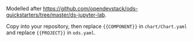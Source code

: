 Modelled after https://github.com/opendevstack/ods-quickstarters/tree/master/ds-jupyter-lab.

Copy into your repository, then replace `{{COMPONENT}}` in `chart/Chart.yaml`
and replace `{{PROJECT}}` in `ods.yaml`.
